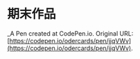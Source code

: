 # 期末作品
 _A Pen created at CodePen.io. Original URL: [https://codepen.io/odercards/pen/jjqVWv](https://codepen.io/odercards/pen/jjqVWv).

 